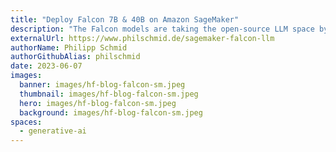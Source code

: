 ```yaml
---
title: "Deploy Falcon 7B & 40B on Amazon SageMaker"
description: "The Falcon models are taking the open-source LLM space by storm! Falcon (7B & 40B) are currently the most exciting models, offering commercial use through the Apache 2.0 license! The Falcon model family comes in two sizes 7B, trained on 1.5T tokens, and 40B, trained on 1T Tokens. Falcon 40B was trained on a multi-lingual dataset, including German, Spanish, and French!"
externalUrl: https://www.philschmid.de/sagemaker-falcon-llm
authorName: Philipp Schmid
authorGithubAlias: philschmid
date: 2023-06-07
images:
  banner: images/hf-blog-falcon-sm.jpeg
  thumbnail: images/hf-blog-falcon-sm.jpeg
  hero: images/hf-blog-falcon-sm.jpeg
  background: images/hf-blog-falcon-sm.jpeg
spaces:
  - generative-ai
---
```

